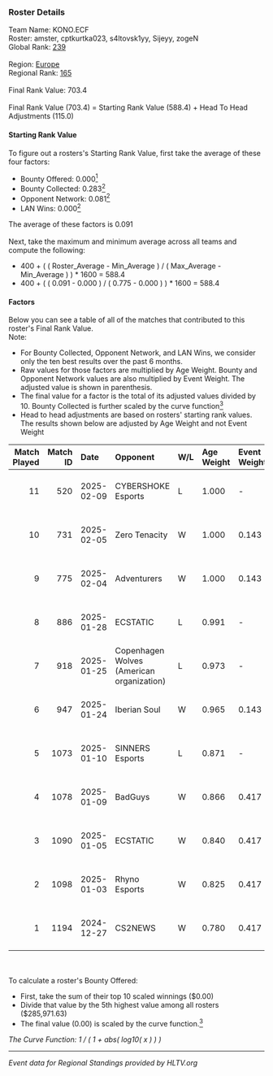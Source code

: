 ### Roster Details<br />
Team Name: KONO.ECF<br />
Roster: amster, cptkurtka023, s4ltovsk1yy, Sijeyy, zogeN<br />
Global Rank: [239](../../standings_global_2025_02_28.md)<br />
<br />
Region: [Europe]( ../../standings_europe_2025_02_28.md)<br />
Regional Rank: [165]( ../../standings_europe_2025_02_28.md)<br />
<br />
Final Rank Value:  703.4<br />
<br />
Final Rank Value (703.4) = Starting Rank Value (588.4) + Head To Head Adjustments (115.0)<br />

#### Starting Rank Value<br />
To figure out a rosters's Starting Rank Value, first take the average of these four factors:<br />
- Bounty Offered: 0.000[<sup>1</sup>](#table2)
- Bounty Collected: 0.283[<sup>2</sup>](#table1)
- Opponent Network: 0.081[<sup>2</sup>](#table1)
- LAN Wins: 0.000[<sup>2</sup>](#table1)

The average of these factors is 0.091<br />
<br />
Next, take the maximum and minimum average across all teams and compute the following:<br />
- 400 + ( ( Roster_Average - Min_Average ) / ( Max_Average - Min_Average ) ) * 1600 = 588.4
- 400 + ( ( 0.091 - 0.000 ) / ( 0.775 - 0.000 ) ) * 1600 = 588.4


#### Factors<br />
Below you can see a table of all of the matches that contributed to this roster's Final Rank Value.<br />
Note:<br />

- For Bounty Collected, Opponent Network, and LAN Wins, we consider only the ten best results over the past 6 months.
- Raw values for those factors are multiplied by Age Weight. Bounty and Opponent Network values are also multiplied by Event Weight. The adjusted value is shown in parenthesis.
- The final value for a factor is the total of its adjusted values divided by 10. Bounty Collected is further scaled by the curve function[<sup>3</sup>](#curveFunction)
- Head to head adjustments are based on rosters' starting rank values. The results shown below are adjusted by Age Weight and not Event Weight
<span id="table1"></span><br />


| Match Played | Match ID | Date       | Opponent                                  | W/L | Age Weight | Event Weight | Bounty Collected | Opponent Network | LAN Wins  | H2H Adj. | Roster                                           |
| -: | -: | :- | :- | :- | :- | :- | :- | :- | :- | -: | :- |
|           11 |      520 | 2025-02-09 | CYBERSHOKE Esports                        | L   | 1.000      | -            | -                | -                | -         |    -8.95 | amster, cptkurtka023, s4ltovsk1yy, Sijeyy, zogeN |
|           10 |      731 | 2025-02-05 | Zero Tenacity                             | W   | 1.000      | 0.143        | 0.033 (0.005)    | 0.842 (0.120)    | 0 (0.000) |    24.20 | amster, cptkurtka023, s4ltovsk1yy, Sijeyy, zogeN |
|            9 |      775 | 2025-02-04 | Adventurers                               | W   | 1.000      | 0.143        | 0.020 (0.003)    | 0.180 (0.026)    | 0 (0.000) |    22.21 | amster, cptkurtka023, s4ltovsk1yy, Sijeyy, zogeN |
|            8 |      886 | 2025-01-28 | ECSTATIC                                  | L   | 0.991      | -            | -                | -                | -         |    -6.03 | amster, cptkurtka023, s4ltovsk1yy, Sijeyy, zogeN |
|            7 |      918 | 2025-01-25 | Copenhagen Wolves (American organization) | L   | 0.973      | -            | -                | -                | -         |    -6.46 | amster, cptkurtka023, s4ltovsk1yy, Sijeyy, zogeN |
|            6 |      947 | 2025-01-24 | Iberian Soul                              | W   | 0.965      | 0.143        | 0.020 (0.003)    | 0.642 (0.089)    | 0 (0.000) |    23.36 | amster, cptkurtka023, s4ltovsk1yy, Sijeyy, zogeN |
|            5 |     1073 | 2025-01-10 | SINNERS Esports                           | L   | 0.871      | -            | -                | -                | -         |    -3.84 | amster, byr9, cptkurtka023, s4ltovsk1yy, Sijeyy  |
|            4 |     1078 | 2025-01-09 | BadGuys                                   | W   | 0.866      | 0.417        | 0.000 (0.000)    | 0.302 (0.109)    | 0 (0.000) |    15.62 | amster, byr9, cptkurtka023, s4ltovsk1yy, Sijeyy  |
|            3 |     1090 | 2025-01-05 | ECSTATIC                                  | W   | 0.840      | 0.417        | 0.039 (0.014)    | 0.860 (0.301)    | 0 (0.000) |    22.99 | amster, byr9, cptkurtka023, s4ltovsk1yy, Sijeyy  |
|            2 |     1098 | 2025-01-03 | Rhyno Esports                             | W   | 0.825      | 0.417        | 0.016 (0.005)    | 0.431 (0.148)    | 0 (0.000) |    21.29 | amster, byr9, cptkurtka023, s4ltovsk1yy, Sijeyy  |
|            1 |     1194 | 2024-12-27 | CS2NEWS                                   | W   | 0.780      | 0.417        | 0.000 (0.000)    | 0.067 (0.022)    | 0 (0.000) |    10.61 | amster, byr9, kensizor, s4ltovsk1yy, Sijeyy      |

<br />
<span id="table2"></span><br />
To calculate a roster's Bounty Offered:<br />

- First, take the sum of their top 10 scaled winnings ($0.00)
- Divide that value by the 5th highest value among all rosters ($285,971.63)
- The final value (0.00) is scaled by the curve function.[<sup>3</sup>](#curveFunction)

<span id="curveFunction"></span>_The Curve Function: 1 / ( 1 + abs( log10( x ) ) )_<br />

---
_Event data for Regional Standings provided by HLTV.org_<br />
